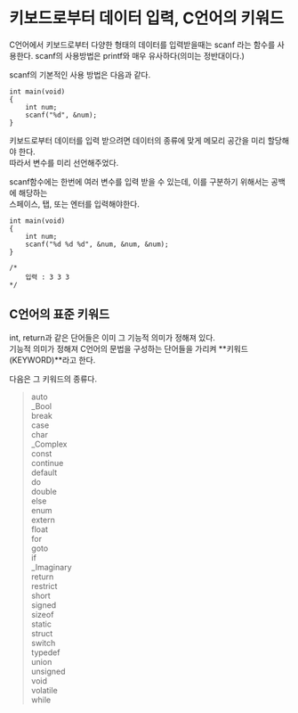 # 키보드로부터 데이터 입력, C언어의 키워드
C언어에서 키보드로부터 다양한 형태의 데이터를 입력받을때는 scanf 라는 함수를 사용한다.
scanf의 사용방법은 printf와 매우 유사하다(의미는 정반대이다.)

scanf의 기본적인 사용 방법은 다음과 같다.
```
int main(void)
{
    int num;
    scanf("%d", &num);
}
```

키보드로부터 데이터를 입력 받으려면 데이터의 종류에 맞게 메모리 공간을 미리 할당해야 한다.  
따라서 변수를 미리 선언해주었다.  

scanf함수에는 한번에 여러 변수를 입력 받을 수 있는데, 이를 구분하기 위해서는 공백에 해당하는  
스페이스, 탭, 또는 엔터를 입력해야한다.

```
int main(void)
{
    int num;
    scanf("%d %d %d", &num, &num, &num);
}

/*
    입력 : 3 3 3
*/

```

## C언어의 표준 키워드

int, return과 같은 단어들은 이미 그 기능적 의미가 정해져 있다.  
기능적 의미가 정해져 C언어의 문법을 구성하는 단어들을 가리켜 **키워드(KEYWORD)**라고 한다.  

다음은 그 키워드의 종류다.

> auto  
> _Bool  
> break  
> case  
> char  
> _Complex  
> const  
> continue  
> default  
> do  
> double  
> else  
> enum  
> extern  
> float  
> for  
> goto  
> if  
> _Imaginary  
> return  
> restrict  
> short  
> signed  
> sizeof  
> static  
> struct  
> switch  
> typedef  
> union  
> unsigned  
> void  
> volatile  
> while   
